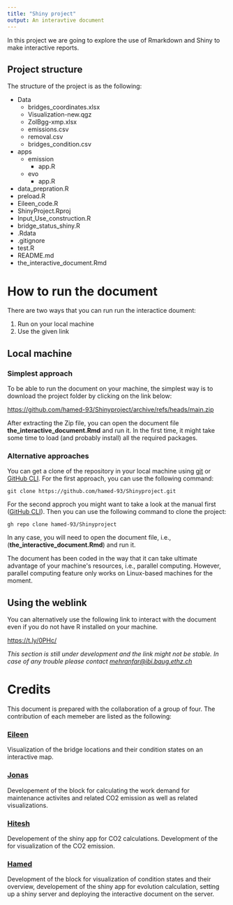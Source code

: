 ```yaml
---
title: "Shiny project"
output: An interavtive document
---
```


In this project we are going to explore the use of Rmarkdown and Shiny to make interactive reports.

## Project structure

The structure of the project is as the following:

* Data
  * bridges_coordinates.xlsx
  * Visualization-new.qgz
  * ZolBgg-xmp.xlsx
  * emissions.csv
  * removal.csv
  * bridges_condition.csv
* apps
  * emission
    * app.R
  * evo
    * app.R
* data_prepration.R
* preload.R
* Eileen_code.R
* ShinyProject.Rproj
* Input_Use_construction.R
* bridge_status_shiny.R
* .Rdata
* .gitignore
* test.R
* README.md
* the_interactive_document.Rmd


# How to run the document
There are two ways that you can run run the interactice doument: 
 1. Run on your local machine
 2. Use the given link

## Local machine
### Simplest approach
To be able to run the document on your machine, the simplest way is to download the project folder by clicking on the link below:

https://github.com/hamed-93/Shinyproject/archive/refs/heads/main.zip

After extracting the Zip file, you can open the document file **the_interactive_document.Rmd** and run it. In the first time, it might take some time to load (and probably install) all the required packages. 

### Alternative approaches
You can get a clone of the repository in your local machine using [git](https://git-scm.com/) or [GitHub CLI](https://docs.github.com/en/github-cli/github-cli/about-github-cli). For the first approach, you can use the following command:

`
git clone https://github.com/hamed-93/Shinyproject.git
`

For the second approch you might want to take a look at the manual first ([GitHub CLI](https://docs.github.com/en/github-cli/github-cli/about-github-cli)). Then you can use the following command to clone the project:

`
gh repo clone hamed-93/Shinyproject
`

In any case, you will need to open the document file, i.e., (**the_interactive_document.Rmd**) and run it.

The document has been coded in the way that it can take ultimate advantage of your machine's resources, i.e., parallel computing. However, parallel computing feature only works on Linux-based machines for the moment. 

## Using the weblink

You can alternatively use the following link to interact with the document even if you do not have R installed on your machine.

https://t.ly/0PHc/

*This section is still under development and the link might not be stable. In case of any trouble please contact mehranfar@ibi.baug.ethz.ch*

# Credits
This document is prepared with the collaboration of a group of four. The contribution of each memeber are listed as the following:

### [Eileen](https://github.com/eileenziehmann)
Visualization of the bridge locations and their condition states on an interactive map. 

### [Jonas](https://github.com/jonas121991)
Developement of the block for calculating the work demand for maintenance activites and related CO2 emission as well as related visualizations.

### [Hitesh](https://github.com/hitesh-ethz)
Developement of the shiny app for CO2 calculations. Development of the for visualization of the CO2 emission. 

### [Hamed](https://github.com/hamed-93)
Development of the block for visualization of condition states and their overview, developement of the shiny app for evolution calculation, setting up a shiny server and deploying the interactive document on the server.
